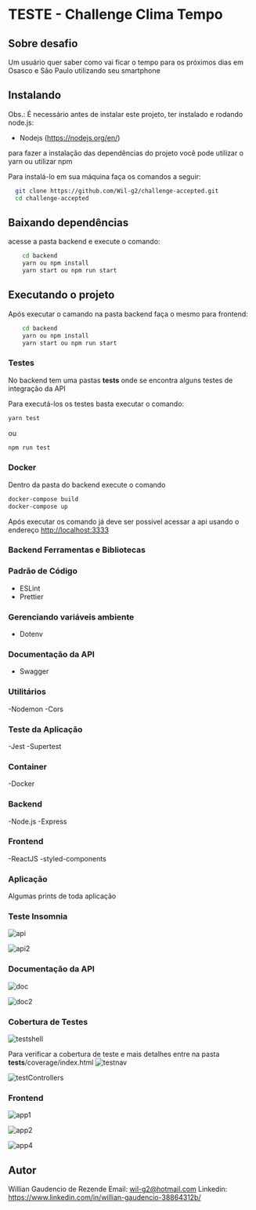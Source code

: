 # TESTE - Challenge Clima Tempo

## Sobre desafio
Um usuário quer saber como vai ficar o tempo para os próximos dias em Osasco e São Paulo utilizando seu smartphone

## Instalando

Obs.: É necessário antes de instalar este projeto, ter instalado e rodando node.js: 
* Nodejs (https://nodejs.org/en/)

para fazer a instalação das dependências do projeto você pode utilizar o yarn ou utilizar npm

Para instalá-lo em sua máquina faça os comandos a seguir:

``` bash
  git clone https://github.com/Wil-g2/challenge-accepted.git
  cd challenge-accepted 
```

## Baixando dependências
acesse a pasta backend e execute o comando:

``` bash
    cd backend
    yarn ou npm install
    yarn start ou npm run start
```

## Executando o projeto
Após executar o camando na pasta backend faça o mesmo para frontend:

``` bash
    cd backend
    yarn ou npm install
    yarn start ou npm run start
```

### Testes 

No backend tem uma pastas __tests__ onde se encontra alguns testes de integração da API

Para executá-los os testes basta executar o comando:

```bash
yarn test
```
ou

```bash
npm run test
```
### Docker
Dentro da pasta do backend execute o comando

```bash
docker-compose build 
docker-compose up 
```
Após executar os comando já deve ser possivel acessar a api usando o endereço [http://localhost:3333](http://localhost:3000) 

### Backend Ferramentas e Bibliotecas 

### Padrão de Código
- ESLint
- Prettier 

### Gerenciando variáveis ambiente
- Dotenv

### Documentação da API
- Swagger

### Utilitários
-Nodemon 
-Cors

### Teste da Aplicação
-Jest
-Supertest

### Container
-Docker

### Backend
-Node.js
-Express

### Frontend
-ReactJS
-styled-components

### Aplicação
Algumas prints de toda aplicação

### Teste Insomnia 
![api](https://user-images.githubusercontent.com/26700193/68539342-d136e180-0360-11ea-9c90-675201ac6e7a.png)

![api2](https://user-images.githubusercontent.com/26700193/68539354-0e02d880-0361-11ea-8242-19542100ec47.png)

### Documentação da API
![doc](https://user-images.githubusercontent.com/26700193/68539357-16f3aa00-0361-11ea-935e-6bac7afff18f.png)

![doc2](https://user-images.githubusercontent.com/26700193/68539362-2a9f1080-0361-11ea-905b-8298358f987c.png)


### Cobertura de Testes
![testshell](https://user-images.githubusercontent.com/26700193/68539387-b4e77480-0361-11ea-9f3a-a4417b874f08.png)

Para verificar a cobertura de teste e mais detalhes entre na pasta __tests__/coverage/index.html
![testnav](https://user-images.githubusercontent.com/26700193/68539397-e19b8c00-0361-11ea-88e5-d8a5cbde6e87.png)

![testControllers](https://user-images.githubusercontent.com/26700193/68539408-fb3cd380-0361-11ea-89c5-7091530e9777.png)

### Frontend
![app1](https://user-images.githubusercontent.com/26700193/68539411-14458480-0362-11ea-8074-397fd073ec80.png)

![app2](https://user-images.githubusercontent.com/26700193/68539412-1b6c9280-0362-11ea-9d1b-3b3ced1004d9.png)

![app4](https://user-images.githubusercontent.com/26700193/68539415-245d6400-0362-11ea-9605-17011705ff3f.png)


## Autor
Willian Gaudencio de Rezende
Email: <wil-g2@hotmail.com>
Linkedin: <https://www.linkedin.com/in/willian-gaudencio-38864312b/>

